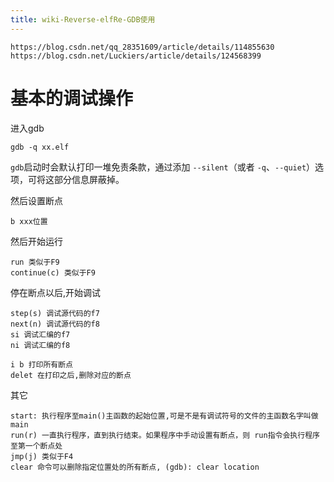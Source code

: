```yaml
---
title: wiki-Reverse-elfRe-GDB使用
---
```



```
https://blog.csdn.net/qq_28351609/article/details/114855630
https://blog.csdn.net/Luckiers/article/details/124568399
```



# 基本的调试操作



进入gdb

```
gdb -q xx.elf
```

`gdb`启动时会默认打印一堆免责条款，通过添加 `--silent`（或者 `-q`、`--quiet`）选项，可将这部分信息屏蔽掉。



然后设置断点

```
b xxx位置
```



然后开始运行

```
run 类似于F9
continue(c) 类似于F9
```



停在断点以后,开始调试

```
step(s) 调试源代码的f7
next(n) 调试源代码的f8
si 调试汇编的f7
ni 调试汇编的f8

i b 打印所有断点
delet 在打印之后,删除对应的断点

```

其它

```
start: 执行程序至main()主函数的起始位置,可是不是有调试符号的文件的主函数名字叫做main
run(r) 一直执行程序，直到执行结束。如果程序中手动设置有断点，则 run指令会执行程序至第一个断点处
jmp(j) 类似于F4
clear 命令可以删除指定位置处的所有断点, (gdb): clear location
```